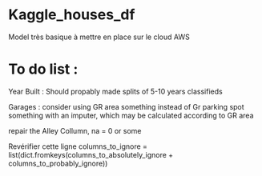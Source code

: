 # Kaggle_houses_df
Model très basique à mettre en place sur le cloud AWS


# To do list :
 Year Built : Should propably made splits of 5-10 years classifieds

 Garages : consider using GR area something instead of Gr parking spot something
 with an imputer, which may be calculated according to GR area

 repair the Alley Collumn, na = 0 or some



 Revérifier cette ligne
 columns_to_ignore = list(dict.fromkeys(columns_to_absolutely_ignore + columns_to_probably_ignore))
